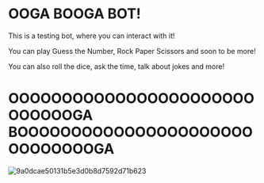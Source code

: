 # OOGA BOOGA BOT!

This is a testing bot, where you can interact with it!

You can play Guess the Number, Rock Paper Scissors and soon to be more!

You can also roll the dice, ask the time, talk about jokes and more!

# OOOOOOOOOOOOOOOOOOOOOOOOOOOOOGA BOOOOOOOOOOOOOOOOOOOOOOOOOOOOOOGA

![9a0dcae50131b5e3d0b8d7592d71b623](https://github.com/ShivgunGaming/OOGA-BOOGA-BOT/assets/102505925/3bb35a78-0a58-43af-b05e-1cfc8c5cdcf4)
